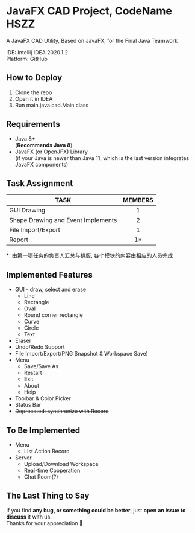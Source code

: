 # JavaFX CAD Project, CodeName HSZZ
A JavaFX CAD Utility, Based on JavaFX, for the Final Java Teamwork    

IDE: Intellij IDEA 2020.1.2    
Platform: GitHub

## How to Deploy
1. Clone the repo
2. Open it in IDEA
3. Run main.java.cad.Main class

## Requirements
- Java 8+    
(**Recommends Java 8**)
- JavaFX (or OpenJFX) Library   
(if your Java is newer than Java 11, which is the last version integrates JavaFX components)  

## Task Assignment    

| TASK | MEMBERS | 
|---------|:---------:|
| GUI Drawing |  1 |
| Shape Drawing and Event Implements | 2 |
| File Import/Export | 1 |
| Report | 1* |

*: 由第一项任务的负责人汇总与排版, 各个模块的内容由相应的人员完成

## Implemented Features
- GUI - draw, select and erase
  - Line
  - Rectangle
  - Oval
  - Round corner rectangle
  - Curve
  - Circle
  - Text
- Eraser
- Undo/Redo Support
- File Import/Export(PNG Snapshot & Workspace Save)
- Menu
  - Save/Save As
  - Restart
  - Exit
  - About
  - Help
- Toolbar & Color Picker
- Status Bar
- ~~Deprecated: synchronize with Record~~
## To Be Implemented
- Menu
  - List Action Record
 - Server
   - Upload/Download Workspace
   - Real-time Cooperation
   - Chat Room(?)
## The Last Thing to Say
If you find **any bug, or something could be better**, just **open an issue to discuss** it with us.    
Thanks for your appreciation 🍻